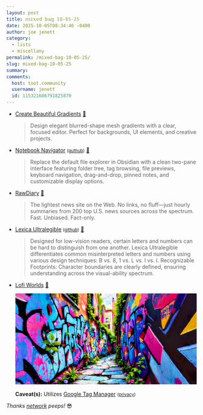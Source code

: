 ```yaml
---
layout: post
title: 𝕞𝕚𝕩𝕖𝕕 𝕓𝕒𝕘 𝟙𝟘-𝟘𝟝-𝟚𝟝
date: 2025-10-05T08:34:46 -0400
author: joe jenett
category:
  - lists
  - miscellany
permalink: /mixed-bag-10-05-25/
slug: mixed-bag-10-05-25
summary:
comments:
  host: toot.community
  username: jenett
  id: 115321686791825870
---
```

<ul class="links">
	<li><a title="Create subtle, modern mesh gradients" href="https://better-gradient.com/">Create Beautiful Gradients</a> <a title="source" href="https://pinboard.in/u:effulgence">📌</a><blockquote><p>Design elegant blurred-shape mesh gradients with a clear, focused editor. Perfect for backgrounds, UI elements, and creative projects.</p></blockquote></li>
	<li><a title="Modern File Explorer for Obsidian" href="https://notebooknavigator.com/">Notebook Navigator</a> <small>(<a href="https://github.com/johansan/notebook-navigator">guthub</a>)</small> <a title="source" href="https://pinboard.in/u:koolinus">📌</a><blockquote><p>Replace the default file explorer in Obsidian with a clean two-pane interface featuring folder tree, tag browsing, file previews, keyboard navigation, drag-and-drop, pinned notes, and customizable display options. </p></blockquote></li>
	<li><a href="https://rawdiary.com/">RawDiary</a> <a title="source" href="https://pinboard.in/u:fileformat">📌</a><blockquote><p>The lightest news site on the Web. No links, no fluff—just hourly summaries from 200 top U.S. news sources across the spectrum. Fast. Unbiased. Fact-only.</p></blockquote></li>
	<li><a title="A Typeface Built for Accessibility in Typography" href="https://jacobxperez.github.io/lexica-ultralegible/">Lexica Ultralegible</a> <small>(<a href="https://github.com/jacobxperez/lexica-ultralegible">github</a>)</small> <a title="source" href="https://pinboard.in/u:ascarida">📌</a><blockquote><p>Designed for low-vision readers, certain letters and numbers can be hard to distinguish from one another. Lexica Ultralegible differentiates common misinterpreted letters and numbers using various design techniques: B vs. 8, 1 vs. L vs. l vs. I. Recognizable Footprints: Character boundaries are clearly defined, ensuring understanding across the visual-ability spectrum. </p></blockquote></li>
	<li><a href="https://lofiworlds.ai/">Lofi Worlds</a> <a title="source" href="https://pinboard.in/u:arnicas">📌</a><p class="center"><img src="/images/lofi.jpg" alt="" class="mw100"></p><p class="pointnineem"><strong>Caveat(s):</strong> Utilizes <a href="https://support.google.com/tagmanager/answer/11994839?hl=en">Google Tag Manager</a> <small>(<a href="https://www.google.com/intl/en/privacy.html">privacy</a>)</small></p></li>
</ul>
<p class="pt12">
<em>Thanks <a href="https://pinboard.in/network/">network</a> peeps!</em> 😎
</p>

<a href="https://brid.gy/publish/mastodon"></a>